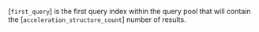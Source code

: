 [`first_query`] is the first query index within the query pool that
will contain the [`acceleration_structure_count`] number of results.